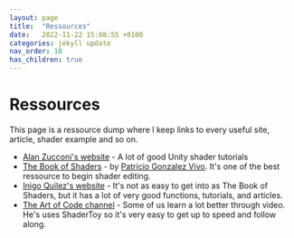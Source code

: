 ```yaml
---
layout: page
title:  "Ressources"
date:   2022-11-22 15:08:55 +0100
categories: jekyll update
nav_order: 10
has_children: true
---
```


# Ressources
This page is a ressource dump where I keep links to every useful site, article, shader example and so on.

* [Alan Zucconi's website](https://www.alanzucconi.com/tutorials/) - A lot of good Unity shader tutorials
* [The Book of Shaders](https://thebookofshaders.com/) - by [Patricio Gonzalez Vivo](https://patriciogonzalezvivo.com/). It's one of the best ressource to begin shader editing.
* [Inigo Quilez's website](https://iquilezles.org/) - It's not as easy to get into as The Book of Shaders, but it has a lot of very good functions, tutorials, and articles.
* [The Art of Code channel](https://www.youtube.com/@TheArtofCodeIsCool) - Some of us learn a lot better through video. He's uses ShaderToy so it's very easy to get up to speed and follow along.